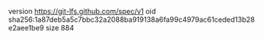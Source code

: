 version https://git-lfs.github.com/spec/v1
oid sha256:1a87deb5a5c7bbc32a2088ba919138a6fa99c4979ac61ceded13b28e2aee1be9
size 884
